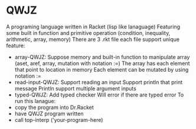 # QWJZ
A programing language written in Racket (lisp like lanaguage)
Featuring some built in function and primitive operation (condition, inequality, arithmetic, array, memory)
There are 3 .rkt file each file support unique feature:
- array-QWJZ: Suppose memory and built-in function to manipulate array (aset, aref, array, mutation with notation :=)
              The array has each element that point to location in memory
              Each element can be mutated by using notation :=
- read-input-QWJZ: Support reading an input
                   Support println that print message
                   Println support multiple argument inputs
- typed-QWJZ: Add typed checker
              Will error if there are typed error
To run this lanague:
- copy the program into Dr.Racket
- have QWJZ program written
- call top-interp ('your-program-here)
